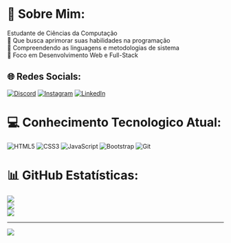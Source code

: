 # 💫 Sobre Mim:
Estudante de Ciências da Computação<br>🤝 Que busca aprimorar suas habilidades na programação<br>🌱 Compreendendo as linguagens e metodologias de sistema<br>🔭 Foco em Desenvolvimento Web e Full-Stack


## 🌐 Redes Socials:
[![Discord](https://img.shields.io/badge/Discord-%237289DA.svg?logo=discord&logoColor=white)](https://discord.gg/https://discord.com/invite/Cj34cNtB) [![Instagram](https://img.shields.io/badge/Instagram-%23E4405F.svg?logo=Instagram&logoColor=white)](https://instagram.com/https://www.instagram.com/alisoon_soaress?igsh=MWg0ZzNkdHVjcTMwcw==) [![LinkedIn](https://img.shields.io/badge/LinkedIn-%230077B5.svg?logo=linkedin&logoColor=white)](https://linkedin.com/in/https://www.linkedin.com/in/alison-soares-405a602b0?utm_source=share&utm_campaign=share_via&utm_content=profile&utm_medium=android_app) 

# 💻 Conhecimento Tecnologico Atual:
![HTML5](https://img.shields.io/badge/html5-%23E34F26.svg?style=for-the-badge&logo=html5&logoColor=white) ![CSS3](https://img.shields.io/badge/css3-%231572B6.svg?style=for-the-badge&logo=css3&logoColor=white) ![JavaScript](https://img.shields.io/badge/javascript-%23323330.svg?style=for-the-badge&logo=javascript&logoColor=%23F7DF1E) ![Bootstrap](https://img.shields.io/badge/bootstrap-%238511FA.svg?style=for-the-badge&logo=bootstrap&logoColor=white) ![Git](https://img.shields.io/badge/git-%23F05033.svg?style=for-the-badge&logo=git&logoColor=white)
# 📊 GitHub Estatísticas:
![](https://github-readme-stats.vercel.app/api?username=AlisonDev-Web&theme=shadow_blue&hide_border=false&include_all_commits=false&count_private=false)<br/>
![](https://github-readme-streak-stats.herokuapp.com/?user=AlisonDev-Web&theme=shadow_blue&hide_border=false)<br/>
![](https://github-readme-stats.vercel.app/api/top-langs/?username=AlisonDev-Web&theme=shadow_blue&hide_border=false&include_all_commits=false&count_private=false&layout=compact)

---
[![](https://visitcount.itsvg.in/api?id=AlisonDev-Web&icon=0&color=0)](https://visitcount.itsvg.in)

<!-- Proudly created with GPRM ( https://gprm.itsvg.in ) -->
